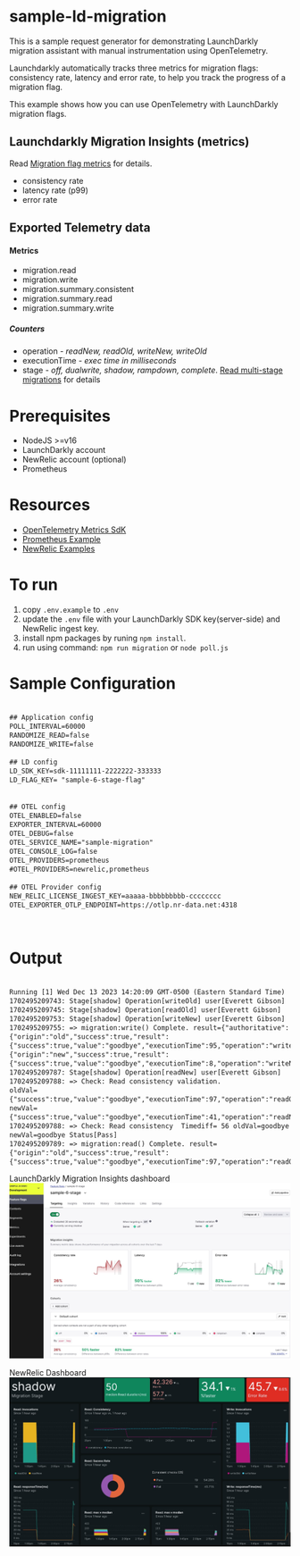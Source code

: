 # sample-ld-migration
This is a sample request generator for demonstrating LaunchDarkly migration assistant with manual instrumentation using OpenTelemetry.

Launchdarkly automatically tracks three metrics for migration flags: consistency rate, latency and error rate, to help you track the progress of a migration flag.

This example shows how you can use OpenTelemetry with LaunchDarkly migration flags.

## Launchdarkly Migration Insights (metrics)
Read [Migration flag metrics](https://docs.launchdarkly.com/home/flag-types/migration-flags/metrics) for details.
* consistency rate
* latency rate (p99)
* error rate


## Exported Telemetry data
#### Metrics
* migration.read
* migration.write
* migration.summary.consistent
* migration.summary.read
* migration.summary.write

##### Counters
* operation - *readNew, readOld, writeNew, writeOld*
* executionTime - *exec time in milliseconds*
* stage - *off, dualwrite, shadow, rampdown, complete*. [Read multi-stage migrations](https://docs.launchdarkly.com/guides/flags/migrations#overview) for details


# Prerequisites
* NodeJS >=v16
* LaunchDarkly account
* NewRelic account (optional)
* Prometheus 

# Resources
* [OpenTelemetry Metrics SdK](https://www.npmjs.com/package/@opentelemetry/sdk-metrics)
* [Prometheus Example](https://github.com/open-telemetry/opentelemetry-js/tree/main/experimental/examples/prometheus)
* [NewRelic Examples](https://github.com/newrelic/newrelic-opentelemetry-examples?tab=readme-ov-file)
  
# To run
1. copy `.env.example` to `.env`
2. update the `.env` file with your LaunchDarkly SDK key(server-side) and NewRelic ingest key.
3. install npm packages by runing `npm install`.
4. run using command: `npm run migration` or `node poll.js`
   


# Sample Configuration
```

## Application config
POLL_INTERVAL=60000
RANDOMIZE_READ=false
RANDOMIZE_WRITE=false

## LD config
LD_SDK_KEY=sdk-11111111-2222222-333333
LD_FLAG_KEY= "sample-6-stage-flag"


## OTEL config
OTEL_ENABLED=false
EXPORTER_INTERVAL=60000
OTEL_DEBUG=false
OTEL_SERVICE_NAME="sample-migration"
OTEL_CONSOLE_LOG=false
OTEL_PROVIDERS=prometheus
#OTEL_PROVIDERS=newrelic,prometheus

## OTEL Provider config
NEW_RELIC_LICENSE_INGEST_KEY=aaaaa-bbbbbbbbb-cccccccc
OTEL_EXPORTER_OTLP_ENDPOINT=https://otlp.nr-data.net:4318



```


# Output
```

Running [1] Wed Dec 13 2023 14:20:09 GMT-0500 (Eastern Standard Time)
1702495209743: Stage[shadow] Operation[writeOld] user[Everett Gibson]
1702495209745: Stage[shadow] Operation[readOld] user[Everett Gibson]
1702495209753: Stage[shadow] Operation[writeNew] user[Everett Gibson]
1702495209755: => migration:write() Complete. result={"authoritative":{"origin":"old","success":true,"result":{"success":true,"value":"goodbye","executionTime":95,"operation":"writeOld","stage":"shadow"}},"nonAuthoritative":{"origin":"new","success":true,"result":{"success":true,"value":"goodbye","executionTime":8,"operation":"writeNew","stage":"shadow"}}}
1702495209787: Stage[shadow] Operation[readNew] user[Everett Gibson]
1702495209788: => Check: Read consistency validation. 
oldVal={"success":true,"value":"goodbye","executionTime":97,"operation":"readOld","stage":"shadow"}
newVal={"success":true,"value":"goodbye","executionTime":41,"operation":"readNew","stage":"shadow"}
1702495209788: => Check: Read consistency  Timediff= 56 oldVal=goodbye newVal=goodbye Status[Pass]
1702495209789: => migration:read() Complete. result={"origin":"old","success":true,"result":{"success":true,"value":"goodbye","executionTime":97,"operation":"readOld","stage":"shadow"}}
```
LaunchDarkly Migration Insights dashboard
![Alt text](./image/ld-dashboard.jpg)

NewRelic Dashboard
![Alt text](./image/nr-dashboard.jpg)
